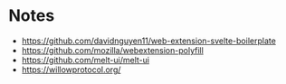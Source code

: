# Notes
- https://github.com/davidnguyen11/web-extension-svelte-boilerplate
- https://github.com/mozilla/webextension-polyfill
- https://github.com/melt-ui/melt-ui
- https://willowprotocol.org/

